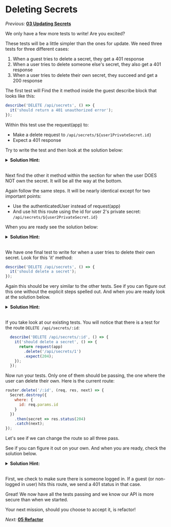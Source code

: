 # Deleting Secrets

*Previous:* **[03 Updating Secrets](./03_Updating_Secrets.md)**

We only have a few more tests to write! Are you excited? 

These tests will be a little simpler than the ones for update. We need three tests for three different cases:

1. When a guest tries to delete a secret, they get a 401 response
2. When a user tries to delete someone else's secret, they also get a 401 response
3. When a user tries to delete their own secret, they succeed and get a 200 response

The first test will  Find the it method inside the guest describe block that looks like this:

```javascript
describe('DELETE /api/secrets', () => {
  it('should return a 401 unauthorized error');
});
```
Within this test use the request(app) to:
* Make a delete request to `/api/secrets/${user1PrivateSecret.id}`
* Expect a 401 response

Try to write the test and then look at the solution below:

<details><summary><strong>Solution Hint:</strong></summary>

```javascript
describe('DELETE /api/secrets', () => {
  it('should return a 401 unauthorized error', () => {
    return request(app)
      .delete(`/api/secrets/${user1PrivateSecret.id}`)
      .expect(401);
  });
});
```
</details><br />

Next find the other it method within the section for when the user DOES NOT own the secret. It will be all the way at the bottom.

Again follow the same steps. It will be nearly identical except for two important points:

* Use the authenticatedUser instead of request(app) 
* And use hit this route using the id for user 2's private secret: `/api/secrets/${user2PrivateSecret.id}`

When you are ready see the solution below:

<details><summary><strong>Solution Hint:</strong></summary>

```javascript
describe('DELETE /api/secrets', () => {
  it('should return a 401 unauthorized error', () => {
    return authenticatedUser
      .delete(`/api/secrets/${user2PrivateSecret.id}`)
      .expect(401);
  });
});
```
</details><br />

We have one final test to write for when a user tries to delete their own secret. Look for this 'it' method:

```javascript
describe('DELETE /api/secrets', () => {
  it('should delete a secret');
});
```

Again this should be very similar to the other tests. See if you can figure out this one without the explicit steps spelled out. And when you are ready look at the solution below.

<details><summary><strong>Solution Hint:</strong></summary>

```javascript
describe('DELETE /api/secrets', () => {
  it('should delete a secret', () => {
    return authenticatedUser
      .delete(`/api/secrets/${user1PrivateSecret.id}`)
      .expect(204);
  });
});
```
</details><br />

If you take look at our existing tests. You will notice that there is a test for the route `DELETE /api/secrets/:id`:

```javascript
  describe('DELETE /api/secrets/:id', () => {
    it('should delete a secret', () => {
      return request(app)
        .delete('/api/secrets/1')
        .expect(204);
    });
  });
``` 

Now run your tests. Only one of them should be passing, the one where the user can delete their own. Here is the current route:

```javascript
router.delete('/:id', (req, res, next) => {
  Secret.destroy({
    where: {
      id: req.params.id
    }
  })
    .then(secret => res.status(204)
    .catch(next);
});
```

Let's see if we can change the route so all three pass. 

See if you can figure it out on your own. And when you are ready, check the solution below.

<details><summary><strong>Solution Hint:</strong></summary>

``` javascript
router.delete('/:id', async (req, res, next) => {
  if (!req.user) {
    res.sendStatus(401);
  } else {
    try {
      const secret = await Secret.findById(+req.params.id)
      if (secret.id === req.user.id) {
        await secret.destroy()
        res.sendStatus(204);
      } else {
        res.sendStatus(401);
      }
    } catch(err) {
      next(err)
    }
  }
  return
});
```
</details><br />

First, we check to make sure there is someone logged in. If a guest (or non-logged in user) hits this route, we send a 401 status in that case. 

Great! We now have all the tests passing and we know our API is more secure than when we started.

Your next mission, should you choose to accept it, is refactor!

*Next:* **[05 Refactor](./05_Refactor.md)**